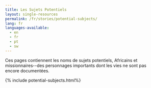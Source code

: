 ```yaml
---
title: Les Sujets Potentiels
layout: single-resources
permalink: /fr/stories/potential-subjects/
lang: fr
languages-available:                         
  - en
  - fr
  - pt
  - sw
---
```

Ces pages contiennent les noms de sujets potentiels, Africains et missionnaires--des personnages importants dont les vies ne sont pas encore documentées.

{% include potential-subjects.html%}
